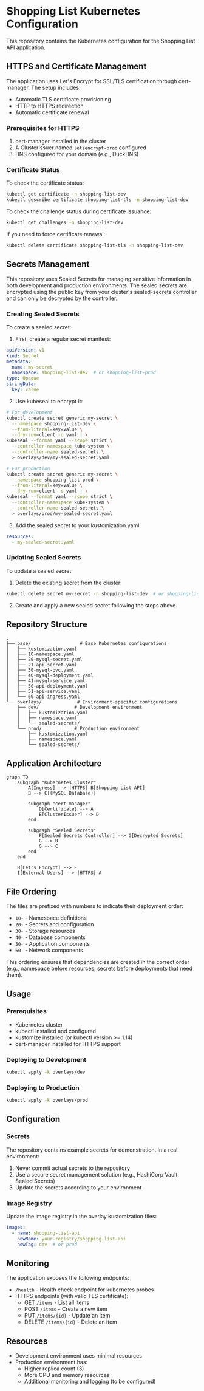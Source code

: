 # Shopping List Kubernetes Configuration

This repository contains the Kubernetes configuration for the Shopping List API application.

## HTTPS and Certificate Management

The application uses Let's Encrypt for SSL/TLS certification through cert-manager. The setup includes:

- Automatic TLS certificate provisioning
- HTTP to HTTPS redirection
- Automatic certificate renewal

### Prerequisites for HTTPS

1. cert-manager installed in the cluster
2. A ClusterIssuer named `letsencrypt-prod` configured
3. DNS configured for your domain (e.g., DuckDNS)

### Certificate Status

To check the certificate status:
```bash
kubectl get certificate -n shopping-list-dev
kubectl describe certificate shopping-list-tls -n shopping-list-dev
```

To check the challenge status during certificate issuance:
```bash
kubectl get challenges -n shopping-list-dev
```

If you need to force certificate renewal:
```bash
kubectl delete certificate shopping-list-tls -n shopping-list-dev
```

## Secrets Management

This repository uses Sealed Secrets for managing sensitive information in both development and production environments. The sealed secrets are encrypted using the public key from your cluster's sealed-secrets controller and can only be decrypted by the controller.

### Creating Sealed Secrets

To create a sealed secret:

1. First, create a regular secret manifest:
```yaml
apiVersion: v1
kind: Secret
metadata:
  name: my-secret
  namespace: shopping-list-dev  # or shopping-list-prod
type: Opaque
stringData:
  key: value
```

2. Use kubeseal to encrypt it:
```bash
# For development
kubectl create secret generic my-secret \
  --namespace shopping-list-dev \
  --from-literal=key=value \
  --dry-run=client -o yaml | \
kubeseal --format yaml --scope strict \
  --controller-namespace kube-system \
  --controller-name sealed-secrets \
  > overlays/dev/my-sealed-secret.yaml

# For production
kubectl create secret generic my-secret \
  --namespace shopping-list-prod \
  --from-literal=key=value \
  --dry-run=client -o yaml | \
kubeseal --format yaml --scope strict \
  --controller-namespace kube-system \
  --controller-name sealed-secrets \
  > overlays/prod/my-sealed-secret.yaml
```

3. Add the sealed secret to your kustomization.yaml:
```yaml
resources:
  - my-sealed-secret.yaml
```

### Updating Sealed Secrets

To update a sealed secret:

1. Delete the existing secret from the cluster:
```bash
kubectl delete secret my-secret -n shopping-list-dev  # or shopping-list-prod
```

2. Create and apply a new sealed secret following the steps above.

## Repository Structure

```
.
├── base/                  # Base Kubernetes configurations
│   ├── kustomization.yaml
│   ├── 10-namespace.yaml
│   ├── 20-mysql-secret.yaml
│   ├── 21-api-secret.yaml
│   ├── 30-mysql-pvc.yaml
│   ├── 40-mysql-deployment.yaml
│   ├── 41-mysql-service.yaml
│   ├── 50-api-deployment.yaml
│   ├── 51-api-service.yaml
│   └── 60-api-ingress.yaml
└── overlays/             # Environment-specific configurations
    ├── dev/             # Development environment
    │   ├── kustomization.yaml
    │   ├── namespace.yaml
    │   └── sealed-secrets/
    └── prod/            # Production environment
        ├── kustomization.yaml
        ├── namespace.yaml
        └── sealed-secrets/
```

## Application Architecture

```mermaid
graph TD
    subgraph "Kubernetes Cluster"
        A[Ingress] --> |HTTPS| B[Shopping List API]
        B --> C[(MySQL Database)]
        
        subgraph "cert-manager"
            D[Certificate] --> A
            E[ClusterIssuer] --> D
        end
        
        subgraph "Sealed Secrets"
            F[Sealed Secrets Controller] --> G[Decrypted Secrets]
            G --> B
            G --> C
        end
    end
    
    H[Let's Encrypt] --> E
    I[External Users] --> |HTTPS| A
```

## File Ordering

The files are prefixed with numbers to indicate their deployment order:

- `10-` - Namespace definitions
- `20-` - Secrets and configuration
- `30-` - Storage resources
- `40-` - Database components
- `50-` - Application components
- `60-` - Network components

This ordering ensures that dependencies are created in the correct order (e.g., namespace before resources, secrets before deployments that need them).

## Usage

### Prerequisites

- Kubernetes cluster
- kubectl installed and configured
- kustomize installed (or kubectl version >= 1.14)
- cert-manager installed for HTTPS support

### Deploying to Development

```bash
kubectl apply -k overlays/dev
```

### Deploying to Production

```bash
kubectl apply -k overlays/prod
```

## Configuration

### Secrets

The repository contains example secrets for demonstration. In a real environment:

1. Never commit actual secrets to the repository
2. Use a secure secret management solution (e.g., HashiCorp Vault, Sealed Secrets)
3. Update the secrets according to your environment

### Image Registry

Update the image registry in the overlay kustomization files:

```yaml
images:
  - name: shopping-list-api
    newName: your-registry/shopping-list-api
    newTag: dev  # or prod
```

## Monitoring

The application exposes the following endpoints:
- `/health` - Health check endpoint for kubernetes probes
- HTTPS endpoints (with valid TLS certificate):
  - GET `/items` - List all items
  - POST `/items` - Create a new item
  - PUT `/items/{id}` - Update an item
  - DELETE `/items/{id}` - Delete an item

## Resources

- Development environment uses minimal resources
- Production environment has:
  - Higher replica count (3)
  - More CPU and memory resources
  - Additional monitoring and logging (to be configured)
